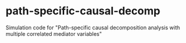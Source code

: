 # path-specific-causal-decomp
Simulation code for "Path-specific causal decomposition analysis with multiple correlated mediator variables"
